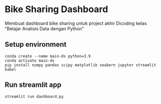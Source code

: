 # Bike Sharing Dashboard
Membuat dashboard bike sharing untuk project akhir Dicoding kelas "Belajar Analisis Data dengan Python"

## Setup environment
```
conda create --name main-ds python=3.9
conda activate main-ds
pip install numpy pandas scipy matplotlib seaborn jupyter streamlit babel
```

## Run streamlit app
```
streamlit run dashboard.py
```
